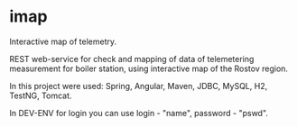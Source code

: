 # imap
Interactive map of telemetry.

REST web-service for check and mapping of data of telemetering measurement for boiler station, using interactive map of the Rostov region. 

In this project were used: Spring, Angular, Maven, JDBC, MySQL, H2, TestNG, Tomcat.

In DEV-ENV for login you can use login - "name", password - "pswd".